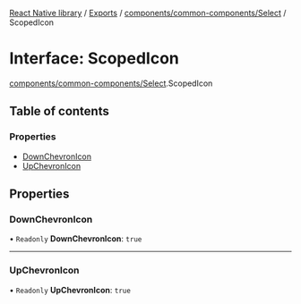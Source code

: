 [React Native library](../index.md) / [Exports](../modules.md) / [components/common-components/Select](../modules/components_common_components_Select.md) / ScopedIcon

# Interface: ScopedIcon

[components/common-components/Select](../modules/components_common_components_Select.md).ScopedIcon

## Table of contents

### Properties

- [DownChevronIcon](components_common_components_Select.ScopedIcon.md#downchevronicon)
- [UpChevronIcon](components_common_components_Select.ScopedIcon.md#upchevronicon)

## Properties

### DownChevronIcon

• `Readonly` **DownChevronIcon**: ``true``

___

### UpChevronIcon

• `Readonly` **UpChevronIcon**: ``true``
